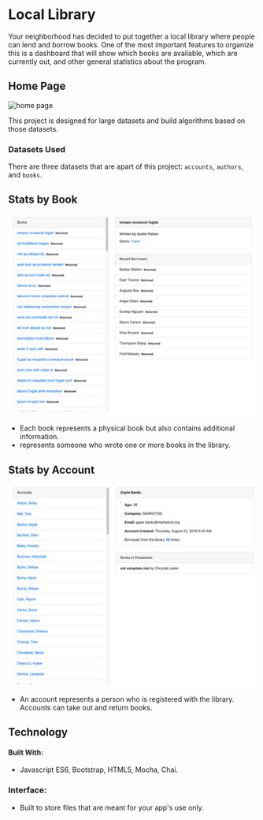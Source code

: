 # Local Library

Your neighborhood has decided to put together a local library where people can lend and borrow books. One of the most important features to organize this is a dashboard that will show which books are available, which are currently out, and other general statistics about the program.

## Home Page

![home page](https://res.cloudinary.com/strive/image/upload/w_1000,h_1000,c_limit/dbceba600cf3b60ac7277c56ea9243b8-image.png)

This project is designed for large datasets and build algorithms based on those datasets.

### Datasets Used

There are three datasets that are apart of this project: `accounts`, `authors`, and `books`.

## Stats by Book

![stats by book](public/Images/statsbybook.png)

- Each book represents a physical book but also contains additional information.
- represents someone who wrote one or more books in the library.

## Stats by Account

![Stats by Account](public/Images/statsbyAccount.png)

- An account represents a person who is registered with the library. Accounts can take out and return books.

## Technology

#### Built With:

- Javascript ES6, Bootstrap, HTML5, Mocha, Chai.

### Interface:

- Built to store files that are meant for your app's use only.
